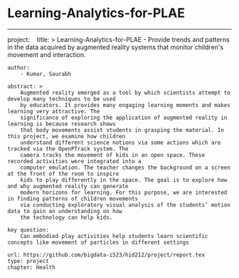 
# Learning-Analytics-for-PLAE
---
project:
    title: > 
        Learning-Analytics-for-PLAE - Provide trends and patterns in the data acquired by augmented reality
        systems that monitor children's movement and interaction.
    
    author:
        - Kumar, Saurabh    
    
    abstract: >
        Augmented reality emerged as a tool by which scientists attempt to develop many techniques to be used
        by educators. It provides many engaging learning moments and makes learning very attractive. The 
        significance of exploring the application of augmented reality in learning is because research shows
        that body movements assist students in grasping the material. In this project, we examine how children
        understand different science notions via some actions which are tracked via the OpenPTrack system. The
        camera tracks the movement of kids in an open space. These recorded activities were integrated into a
        computer emulation. The teacher changes the background on a screen at the front of the room to inspire
        kids to play differently in the space. The goal is to explore how and why augmented reality can generate
        modern horizons for learning. For this purpose, we are interested in finding patterns of children movements
        via conducting exploratory visual analysis of the students’ motion data to gain an understanding on how
        the technology can help kids. 

    key question:
        Can embodied play activities help students learn scientific concepts like movement of particles in different settings    
    
    url: https://github.com/bigdata-i523/hid212/project/report.tex
    type: project
    chapter: Health
